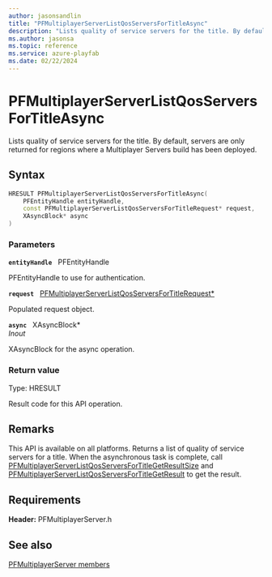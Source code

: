 ```yaml
---
author: jasonsandlin
title: "PFMultiplayerServerListQosServersForTitleAsync"
description: "Lists quality of service servers for the title. By default, servers are only returned for regions where a Multiplayer Servers build has been deployed."
ms.author: jasonsa
ms.topic: reference
ms.service: azure-playfab
ms.date: 02/22/2024
---
```


# PFMultiplayerServerListQosServersForTitleAsync  

Lists quality of service servers for the title. By default, servers are only returned for regions where a Multiplayer Servers build has been deployed.  

## Syntax  
  
```cpp
HRESULT PFMultiplayerServerListQosServersForTitleAsync(  
    PFEntityHandle entityHandle,  
    const PFMultiplayerServerListQosServersForTitleRequest* request,  
    XAsyncBlock* async  
)  
```  
  
### Parameters  
  
**`entityHandle`** &nbsp; PFEntityHandle  
  
PFEntityHandle to use for authentication.  
  
**`request`** &nbsp; [PFMultiplayerServerListQosServersForTitleRequest*](../../pfmultiplayerservertypes/structs/pfmultiplayerserverlistqosserversfortitlerequest.md)  
  
Populated request object.  
  
**`async`** &nbsp; XAsyncBlock*  
*_Inout_*  
  
XAsyncBlock for the async operation.  
  
  
### Return value
Type: HRESULT
  
Result code for this API operation.
  
## Remarks  
  
This API is available on all platforms. Returns a list of quality of service servers for a title. When the asynchronous task is complete, call [PFMultiplayerServerListQosServersForTitleGetResultSize](pfmultiplayerserverlistqosserversfortitlegetresultsize.md) and [PFMultiplayerServerListQosServersForTitleGetResult](pfmultiplayerserverlistqosserversfortitlegetresult.md) to get the result.
  
## Requirements  
  
**Header:** PFMultiplayerServer.h
  
## See also  
[PFMultiplayerServer members](../pfmultiplayerserver_members.md)  

  
  
